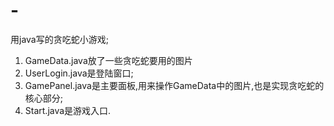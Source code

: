 # -
用java写的贪吃蛇小游戏;
1. GameData.java放了一些贪吃蛇要用的图片
2. UserLogin.java是登陆窗口;
3. GamePanel.java是主要面板,用来操作GameData中的图片,也是实现贪吃蛇的核心部分;
4. Start.java是游戏入口.
